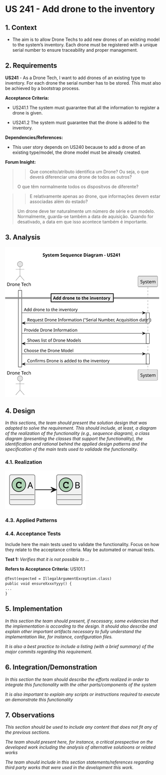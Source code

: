 # US 241 - Add drone to the inventory 

## 1. Context

* The aim is to allow Drone Techs to add new drones of an existing model to the system’s inventory. 
Each drone must be registered with a unique serial number to ensure traceability and proper management.


## 2. Requirements

**US241** - As a Drone Tech, I want to add drones of an existing type to inventory. For each drone the serial number has to be stored.
This must also be achieved by a bootstrap process.


**Acceptance Criteria:**

- US241.1 The system must guarantee that all the information to register a drone is given.

- US241.2 The system must guarantee that the drone is added to the inventory.


**Dependencies/References:**

* This user story depends on US240 because to add a drone of an existing type/model, the drone model must be already created.


**Forum Insight:**

>> Que conceito/atributo identifica um Drone? Ou seja, o que deverá diferenciar uma drone de todos as outros?
>
> O que têm normalmente todos os dispositvos de diferente?

>> E relativamente apenas ao drone, que informações devem estar associadas além do estado?
>
> Um drone deve ter naturalmente um número de série e um modelo. 
Normalmente, guarda-se também a data de aquisição. 
Quando for desativado, a data em que isso acontece também é importante.


## 3. Analysis

![System Sequence Diagram](images/system-sequence-diagram-US241.svg)

## 4. Design

*In this sections, the team should present the solution design that was adopted to solve the requirement. This should include, at least, a diagram of the realization of the functionality (e.g., sequence diagram), a class diagram (presenting the classes that support the functionality), the identification and rational behind the applied design patterns and the specification of the main tests used to validade the functionality.*

### 4.1. Realization

![a class diagram](images/class-diagram-01.svg "A Class Diagram")

### 4.3. Applied Patterns

### 4.4. Acceptance Tests

Include here the main tests used to validate the functionality. Focus on how they relate to the acceptance criteria. May be automated or manual tests.

**Test 1:** *Verifies that it is not possible to ...*

**Refers to Acceptance Criteria:** US101.1


```
@Test(expected = IllegalArgumentException.class)
public void ensureXxxxYyyy() {
...
}
````

## 5. Implementation

*In this section the team should present, if necessary, some evidencies that the implementation is according to the design. It should also describe and explain other important artifacts necessary to fully understand the implementation like, for instance, configuration files.*

*It is also a best practice to include a listing (with a brief summary) of the major commits regarding this requirement.*

## 6. Integration/Demonstration

*In this section the team should describe the efforts realized in order to integrate this functionality with the other parts/components of the system*

*It is also important to explain any scripts or instructions required to execute an demonstrate this functionality*

## 7. Observations

*This section should be used to include any content that does not fit any of the previous sections.*

*The team should present here, for instance, a critical prespective on the developed work including the analysis of alternative solutioons or related works*

*The team should include in this section statements/references regarding third party works that were used in the development this work.*

